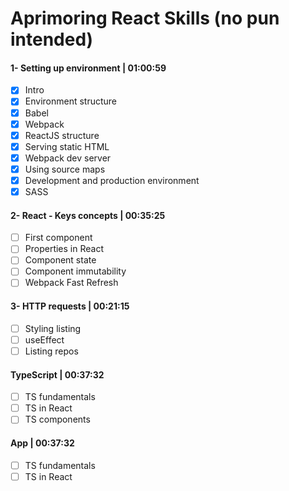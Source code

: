 # Aprimoring React Skills (no pun intended)

#### 1- Setting up environment | 01:00:59
- [x] Intro
- [x] Environment structure
- [x] Babel
- [x] Webpack
- [x] ReactJS structure
- [x] Serving static HTML
- [x] Webpack dev server
- [x] Using source maps
- [x] Development and production environment
- [x] SASS

#### 2- React - Keys concepts | 00:35:25
- [ ] First component
- [ ] Properties in React
- [ ] Component state
- [ ] Component immutability
- [ ] Webpack Fast Refresh

#### 3- HTTP requests | 00:21:15
- [ ] Styling listing
- [ ] useEffect
- [ ] Listing repos

#### TypeScript | 00:37:32
- [ ] TS fundamentals
- [ ] TS in React
- [ ] TS components

#### App | 00:37:32
- [ ] TS fundamentals
- [ ] TS in React